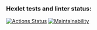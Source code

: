 ### Hexlet tests and linter status:
[![Actions Status](https://github.com/bazarkin-dmitrii/java-project-61/actions/workflows/hexlet-check.yml/badge.svg)](https://github.com/bazarkin-dmitrii/java-project-61/actions)
[![Maintainability](https://api.codeclimate.com/v1/badges/3d09d528d719fe298f21/maintainability)](https://codeclimate.com/github/bazarkin-dmitrii/java-project-61/maintainability)
